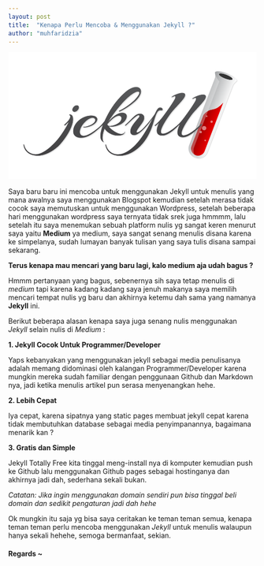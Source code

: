 ```yaml
---
layout: post
title:  "Kenapa Perlu Mencoba & Menggunakan Jekyll ?"
author: "muhfaridzia"
---
```

![hello world](/img/jekyll.png)

Saya baru baru ini mencoba untuk menggunakan Jekyll untuk menulis yang mana
awalnya saya menggunakan Blogspot kemudian setelah merasa tidak cocok saya memutuskan 
untuk menggunakan Wordpress, setelah beberapa hari menggunakan wordpress saya ternyata
tidak srek juga hmmmm, lalu setelah itu saya menemukan sebuah platform nulis yg sangat
keren menurut saya yaitu **Medium** ya medium, saya sangat senang menulis disana karena
ke simpelanya, sudah lumayan banyak tulisan yang saya tulis disana sampai sekarang.

**Terus kenapa mau mencari yang baru lagi, kalo medium aja udah bagus ?**

Hmmm pertanyaan yang bagus, sebenernya sih saya tetap menulis di *medium* tapi karena kadang kadang
saya jenuh makanya saya memilih mencari tempat nulis yg baru dan akhirnya ketemu dah
sama yang namanya **Jekyll** ini. 

Berikut beberapa alasan kenapa saya juga senang nulis menggunakan *Jekyll* selain nulis di *Medium* :

**1. Jekyll Cocok Untuk Programmer/Developer**

Yaps kebanyakan yang menggunakan jekyll sebagai media penulisanya adalah memang didominasi oleh kalangan Programmer/Developer karena mungkin mereka sudah familiar dengan penggunaan Github dan Markdown nya, jadi
ketika menulis artikel pun serasa menyenangkan hehe.

**2. Lebih Cepat**

Iya cepat, karena sipatnya yang static pages membuat jekyll cepat karena tidak membutuhkan database
sebagai media penyimpanannya, bagaimana menarik kan ?

**3. Gratis dan Simple**

Jekyll Totally Free kita tinggal meng-install nya di komputer kemudian push ke Github lalu menggunakan Github pages sebagai hostinganya dan akhirnya jadi dah, sederhana sekali bukan.

*Catatan: Jika ingin menggunakan domain sendiri pun bisa tinggal beli domain dan sedikit pengaturan jadi dah hehe*

Ok mungkin itu saja yg bisa saya ceritakan ke teman teman semua, kenapa teman teman perlu mencoba menggunakan *Jekyll*
untuk menulis walaupun hanya sekali hehehe, semoga bermanfaat, sekian.
#### Regards ~

